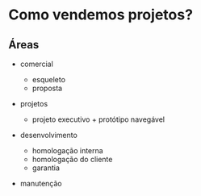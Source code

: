 # Como vendemos projetos?


## Áreas
- comercial
  - esqueleto
  - proposta
- projetos
  - projeto executivo + protótipo navegável
- desenvolvimento
  - homologação interna
  - homologação do cliente
  - garantia

- manutenção
